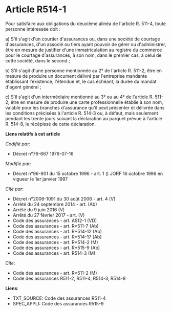# Article R514-1

Pour satisfaire aux obligations du deuxième alinéa de l'article R. 511-4, toute personne intéressée doit :

a) S'il s'agit d'un courtier d'assurances ou, dans une société de courtage d'assurances, d'un associé ou tiers ayant pouvoir
de gérer ou d'administrer, être en mesure de justifier d'une immatriculation au registre du commerce pour le courtage
d'assurances, à son nom, dans le premier cas, à celui de cette société, dans le second ;

b) S'il s'agit d'une personne mentionnée au 2° de l'article R. 511-2, être en mesure de produire un document délivré par
l'entreprise mandante établissant l'existence, l'étendue et, le cas échéant, la durée du mandat d'agent général ;

c) S'il s'agit d'un intermédiaire mentionné au 3° ou au 4° de l'article R. 511-2, être en mesure de produire une carte
professionnelle établie à son nom, valable pour les branches d'assurance qu'il peut présenter et délivrée dans les conditions
précisées à l'article R. 514-3 ou, à défaut, mais seulement pendant les trente jours suivant la déclaration au parquet prévue
à l'article R. 514-8, le récépissé de cette déclaration.

**Liens relatifs à cet article**

_Codifié par_:

  - Décret n°76-667 1976-07-16

_Modifié par_:

  - Décret n°96-901 du 15 octobre 1996 - art. 1 () JORF 16 octobre 1996 en vigueur le 1er janvier 1997

_Cité par_:

  - Décret n°2006-1091 du 30 août 2006 - art. 4 (V)
  - Arrêté du 24 septembre 2014 - art. (Ab)
  - Arrêté du 9 juin 2016 (V)
  - Arrêté du 27 février 2017 - art. (V)
  - Code des assurances - art. A512-1 (VD)
  - Code des assurances - art. R*511-7 (Ab)
  - Code des assurances - art. R*514-12 (Ab)
  - Code des assurances - art. R*514-17 (Ab)
  - Code des assurances - art. R*514-2 (M)
  - Code des assurances - art. R*515-9 (Ab)
  - Code des assurances - art. R514-3 (M)

_Cite_:

  - Code des assurances - art. R*511-2 (M)
  - Code des assurances R511-2, R511-4, R514-3, R514-8

**Liens**:

  - TXT_SOURCE: Code des assurances R511-4
  - SPEC_APPLI: Code des assurances R515-9
